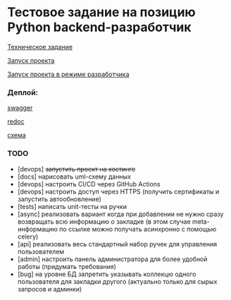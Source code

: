 # Тестовое задание на позицию Python backend-разработчик
[Техническое задание](./docs/technical-assignment.md)

[Запуск проекта](infra/prod/README.md)

[Запуск проекта в режиме разработчика](infra/dev/README.md)

### Деплой:
[swagger](http://bookmarks.gricen.ru/api/schema/swagger-ui/)

[redoc](http://bookmarks.gricen.ru/api/schema/redoc/)

[схема](http://bookmarks.gricen.ru/api/schema/)

### TODO
- [devops] ~~запустить проект на хостинге~~
- [docs] нарисовать uml-схему данных
- [devops] настроить СI/CD через GitHub Actions
- [devops] настроить доступ через HTTPS (получить сертификаты и запустить автообновление)
- [tests] написать unit-тесты на ручки
- [async] реализовать вариант когда при добавлении не нужно сразу возвращать всю информацию о закладке (в этом случае meta-информацию по ссылке можно получать асинхронно с помощью celery)
- [api] реализовать весь стандартный набор ручек для управления пользователем
- [admin] настроить панель администратора для более удобной работы (придумать требования)
- [bug] на уровне БД запретить указывать коллекцю одного пользователя для закладки другого (актуально только для сырых запросов и админки)

